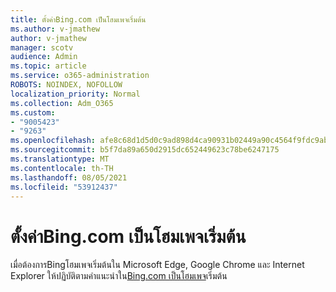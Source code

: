 ```yaml
---
title: ตั้งค่าBing.com เป็นโฮมเพจเริ่มต้น
ms.author: v-jmathew
author: v-jmathew
manager: scotv
audience: Admin
ms.topic: article
ms.service: o365-administration
ROBOTS: NOINDEX, NOFOLLOW
localization_priority: Normal
ms.collection: Adm_O365
ms.custom:
- "9005423"
- "9263"
ms.openlocfilehash: afe8c68d1d5d0c9ad898d4ca90931b02449a90c4564f9fdc9abfaf6ce53aeba1
ms.sourcegitcommit: b5f7da89a650d2915dc652449623c78be6247175
ms.translationtype: MT
ms.contentlocale: th-TH
ms.lasthandoff: 08/05/2021
ms.locfileid: "53912437"
---
```

# <a name="make-bingcom-the-default-home-page"></a>ตั้งค่าBing.com เป็นโฮมเพจเริ่มต้น

เมื่อต้องการBingโฮมเพจเริ่มต้นใน Microsoft Edge, Google Chrome และ Internet Explorer ให้ปฏิบัติตามคําแนะนําใน[Bing.com เป็นโฮมเพจ](https://go.microsoft.com/fwlink/?linkid=2149816)เริ่มต้น

